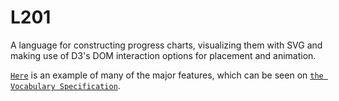 # L201
A language for constructing progress charts, visualizing them with SVG and making use of D3's DOM interaction options for placement and animation.

[`Here`](https://www.graffiticode.com/item?id=mmJtpbqoQCX) is an example of many of the major features, which can be seen on [`the Vocabulary Specification`](https://github.com/artcompiler/L201/wiki/Vocabulary-Specification).
